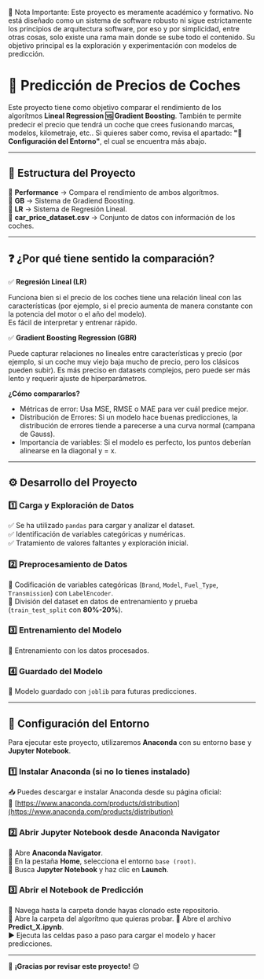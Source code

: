 📌 Nota Importante: Este proyecto es meramente académico y formativo. No está diseñado como un sistema de software robusto ni sigue estrictamente los principios de arquitectura software, por eso y por simplicidad, entre otras cosas, solo existe una rama main donde se sube todo el contenido. Su objetivo principal es la exploración y experimentación con modelos de predicción.

# 🚗 Predicción de Precios de Coches  

Este proyecto tiene como objetivo comparar el rendimiento de los algorítmos **Lineal Regression 🆚 Gradient Boosting**. También te permite predecir el precio que tendrá un coche que crees fusionando marcas, modelos, kilometraje, etc.. Si quieres saber como, revisa el apartado: **"🔧 Configuración del Entorno"**, el cual se encuentra más abajo.

---

## 📂 Estructura del Proyecto

📁 **Performance** → Compara el rendimiento de ambos algorítmos.  
📁 **GB** → Sistema de Gradiend Boosting.  
📁 **LR** → Sistema de Regresión Lineal.  
📜 **car_price_dataset.csv** → Conjunto de datos con información de los coches.  

---  

## ❓ ¿Por qué tiene sentido la comparación?

✅ **Regresión Lineal (LR)**  

Funciona bien si el precio de los coches tiene una relación lineal con las características (por ejemplo, si el precio aumenta de manera constante con la potencia del motor o el año del modelo).  
Es fácil de interpretar y entrenar rápido.  

✅ **Gradient Boosting Regression (GBR)**  

Puede capturar relaciones no lineales entre características y precio (por ejemplo, si un coche muy viejo baja mucho de precio, pero los clásicos pueden subir).
Es más preciso en datasets complejos, pero puede ser más lento y requerir ajuste de hiperparámetros.

**¿Cómo compararlos?**  
- Métricas de error: Usa MSE, RMSE o MAE para ver cuál predice mejor.
- Distribución de Errores: Si un modelo hace buenas predicciones, la distribución de errores tiende a parecerse a una curva normal (campana de Gauss).
- Importancia de variables: Si el modelo es perfecto, los puntos deberían alinearse en la diagonal y = x.

--- 

## ⚙️ Desarrollo del Proyecto  

### 1️⃣ Carga y Exploración de Datos  
✅ Se ha utilizado `pandas` para cargar y analizar el dataset.  
✅ Identificación de variables categóricas y numéricas.  
✅ Tratamiento de valores faltantes y exploración inicial.  

### 2️⃣ Preprocesamiento de Datos  
🔹 Codificación de variables categóricas (`Brand`, `Model`, `Fuel_Type`, `Transmission`) con `LabelEncoder`.  
🔹 División del dataset en datos de entrenamiento y prueba (`train_test_split` con **80%-20%**).  

### 3️⃣ Entrenamiento del Modelo  
🔹 Entrenamiento con los datos procesados.  

### 4️⃣ Guardado del Modelo  
💾 Modelo guardado con `joblib` para futuras predicciones.  

---  

## 🔧 Configuración del Entorno  

Para ejecutar este proyecto, utilizaremos **Anaconda** con su entorno base y **Jupyter Notebook**.  

### 1️⃣ Instalar Anaconda (si no lo tienes instalado)  
📥 Puedes descargar e instalar Anaconda desde su página oficial:  
🔗 [https://www.anaconda.com/products/distribution](https://www.anaconda.com/products/distribution)  

### 2️⃣ Abrir Jupyter Notebook desde Anaconda Navigator  
🔹 Abre **Anaconda Navigator**.  
🔹 En la pestaña **Home**, selecciona el entorno `base (root)`.  
🔹 Busca **Jupyter Notebook** y haz clic en **Launch**.  

### 3️⃣ Abrir el Notebook de Predicción  
📂 Navega hasta la carpeta donde hayas clonado este repositorio.  
📂 Abre la carpeta del algorítmo que quieras probar.
📜 Abre el archivo **Predict_X.ipynb**.  
▶️ Ejecuta las celdas paso a paso para cargar el modelo y hacer predicciones.  

---

🎉 **¡Gracias por revisar este proyecto!** 😊
